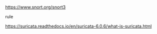 https://www.snort.org/snort3

rule 

https://suricata.readthedocs.io/en/suricata-6.0.6/what-is-suricata.html

